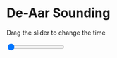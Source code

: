 <h1>De-Aar Sounding</h1>
<p>Drag the slider to change the time</p>

<div class="slidecontainer">
<input oninput='setImage(this)' class="slider" type="range" min="0" max="7" value="0" step="1" />
<img id='img'/>
</div>

<script>
var img = document.getElementById('img');
var img_array = ['/assets/images/skwt/skd_dea_wrfout_d01_2020-06-25_12:00:00.png',
'/assets/images/skwt/skd_dea_wrfout_d01_2020-06-25_18:00:00.png',
'/assets/images/skwt/skd_dea_wrfout_d01_2020-06-26_00:00:00.png',
'/assets/images/skwt/skd_dea_wrfout_d01_2020-06-26_06:00:00.png',
'/assets/images/skwt/skd_dea_wrfout_d01_2020-06-26_12:00:00.png',
'/assets/images/skwt/skd_dea_wrfout_d01_2020-06-26_18:00:00.png',
'/assets/images/skwt/skd_dea_wrfout_d01_2020-06-27_00:00:00.png',];
function setImage(obj)
{
        var value = obj.value;
        img.src = img_array[value];

}
</script>
